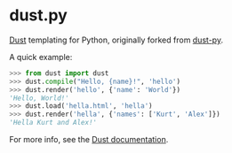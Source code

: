dust.py
=======

[Dust](http://akdubya.github.com/dustjs/) templating for Python, originally
forked from [dust-py](http://code.google.com/p/dust-py/).

A quick example:

```python
>>> from dust import dust
>>> dust.compile("Hello, {name}!", 'hello')
>>> dust.render('hello', {'name': 'World'})
'Hello, World!'
>>> dust.load('hella.html', 'hella')
>>> dust.render('hella', {'names': ['Kurt', 'Alex']})
'Hella Kurt and Alex!'
```

For more info, see the [Dust documentation](http://akdubya.github.com/dustjs/).

